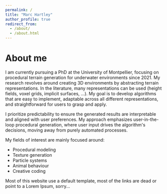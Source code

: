 ```yaml
---
permalink: /
title: "Marc Hartley"
author_profile: true
redirect_from: 
  - /about/
  - /about.html
---
```


# About me
I am currently pursuing a PhD at the University of Montpellier, focusing on procedural terrain generation for underwater environments since 2021. My research revolves around creating 3D environments by abstracting terrain representations. In the literature, many representations can be used (height fields, voxel grids, implicit surfaces, ...). My goal is to develop algorithms that are easy to implement, adaptable across all different representations, and straightforward for users to grasp and apply.

I prioritize predictability to ensure the generated results are interpretable and aligned with user preferences. My approach emphasizes user-in-the-loop procedural generation, where user input drives the algorithm's decisions, moving away from purely automated processes.

My fields of interest are mainly focused around:
* Procedural modeling
* Texture generation
* Particle systems
* Animal behaviour
* Creative coding

Most of this website use a default template, most of the links are dead or point to a Lorem Ipsum, sorry...